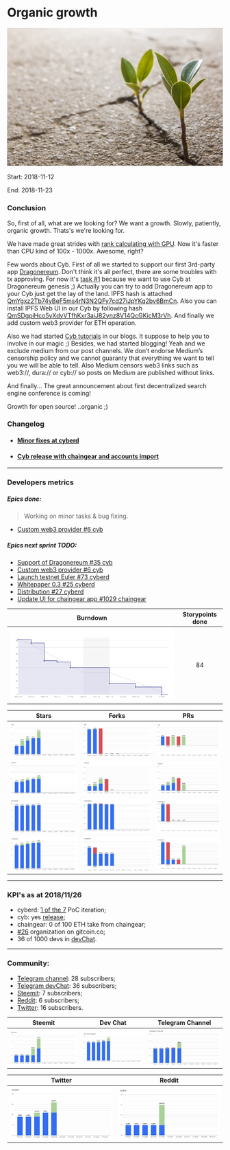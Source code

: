 # Organic growth

![growth](pic.jpg)

Start: 2018-11-12

End: 2018-11-23

### Сonclusion

So, first of all, what are we looking for? We want a growth. Slowly, patiently, organic growth. Thats's we're looking for.

We have made great strides with [rank calculating with GPU](https://github.com/cybercongress/cyberd/pull/83). Now it's faster than CPU kind of 100x - 1000x. Awesome, right?

Few words about Cyb. First of all we started to support our first 3rd-party app [Dragonereum](https://dragonereum.io/). Don't think it's all perfect, there are some troubles with tx approving. For now it's [task #1](https://github.com/cybercongress/cyb/issues/34) because we want to use Cyb at Dragonereum genesis ;) Actually you can try to add Dragonereum app to your Cyb just get the lay of the land. IPFS hash is attached [QmYgxz2Tb74yBeF5ms4rN3N2QFy7cd27iJpYKq2bv6BmCn](cyb://QmYgxz2Tb74yBeF5ms4rN3N2QFy7cd27iJpYKq2bv6BmCn.ipfs). Also you can install IPFS Web UI in our Cyb by following hash [QmSDgpiHco5yXdyVTfhKxr3aiJ82ynz8V14QcGKicM3rVh](cyb://QmSDgpiHco5yXdyVTfhKxr3aiJ82ynz8V14QcGKicM3rVh.ipfs). And finally we add custom web3 provider for ETH operation.

Also we had started [Cyb tutorials](https://steemit.com/web3/@savetheales/how-to-open-ipfs-link-using-cyb) in our blogs. It suppose to help you to involve in our magic ;) Besides, we had started blogging! Yeah and we exclude medium from our post channels. We don’t endorse Medium’s censorship policy and we cannot guaranty that everything we want to tell you we will be able to tell. Also Medium censors web3 links such as web3://, dura:// or cyb:// so posts on Medium are published without links.

And finally... The great announcement about first decentralized search engine conference is coming!

Growth for open source! ..organic ;)

### Changelog
 - #### [Minor fixes at cyberd](https://github.com/cybercongress/cyberd/blob/master/CHANGELOG.md#unreleased)
 - #### [Cyb release with chaingear and accounts import](https://github.com/cybercongress/cyb/releases/tag/v0.0.22)

 ---
### Developers metrics
##### Epics done:

>Working on minor tasks & bug fixing.


- [Custom web3 provider #6 cyb](https://github.com/cybercongress/cyb/issues/6)
##### Epics next sprint TODO:
- [Support of Dragonereum #35 cyb](https://github.com/cybercongress/cyb/issues/35)
- [Custom web3 provider #6 cyb](https://github.com/cybercongress/cyb/issues/6)
- [Launch testnet Euler #73 cyberd](https://github.com/cybercongress/cyberd/issues/73)
- [Whitepaper 0.3 #25 cyberd](https://github.com/cybercongress/cyberd/issues/25)
- [Distribution #27 cyberd](https://github.com/cybercongress/cyberd/issues/27)
- [Update UI for chaingear app #1029 chaingear](https://github.com/cybercongress/chaingear/issues/1029)


Burndown | Storypoints done
:---: | :---:
![burndown-report](BD.png) | 84

Stars | Forks | PRs
:---: | :---: |:---:
![stars](cyb-stars.png) |![forks](cyb-forks.png) |![PRs](cyb-PRs.png)
![stars](cyberd-stars.png) |![forks](cyberd-forks.png) |![PRs](cyberd-PRs.png)
![stars](chaingear-stars.png) |![forks](chaingear-forks.png) |![PRs](chaingear-PRs.png)
![stars](congress-stars.png) |![forks](congress-forks.png) |![PRs](congress-PRs.png)

---

### KPI's as at 2018/11/26
- cyberd: [1 of the 7](https://github.com/cybercongress/cyberd/blob/master/CHANGELOG.md#007-2018-10-25) PoC iteration;
- cyb: yes [release](https://github.com/cybercongress/cyb/releases/tag/0.0.29);
- chaingear: 0 of 100 ETH take from chaingear;
- [#26](https://gitcoin.co/profile/cybercongress) organization on gitcoin.co;
- 36 of 1000 devs in [devChat](https://t.me/fuckgoogle).

---

### Community:

- [Telegram channel](https://t.me/cybercongress): 28 subscribers;
- [Telegram devChat](https://t.me/fuckgoogle): 36 subscribers;
- [Steemit](https://steemit.com/@cybercongress): 7 subscribers;
- [Reddit](https://www.reddit.com/r/cybercongress): 6 subscribers;
- [Twitter](https://twitter.com/cyber_devs): 16 subscribers.

Steemit | Dev Chat | Telegram Channel
:---: | :---: |:---:
![stemmit](steemit.png) |![devchat](devchat.png) |![telegram](telegram.png)

Twitter | Reddit
:---:|:---:|
![twitter](twitter.png)|![reddit](reddit.png)
